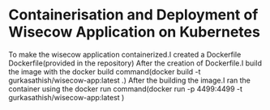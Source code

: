 # Containerisation and Deployment of Wisecow Application on Kubernetes

To make the wisecow application containerized.I created a Dockerfile
Dockerfile(provided in the repository)
After the creation of Dockerfile.I build the image with the docker build command(docker build -t gurkasathish/wisecow-app:latest .)
After the building the image.I ran the container using the docker run command(docker run -p 4499:4499 -t gurkasathish/wisecow-app:latest )
